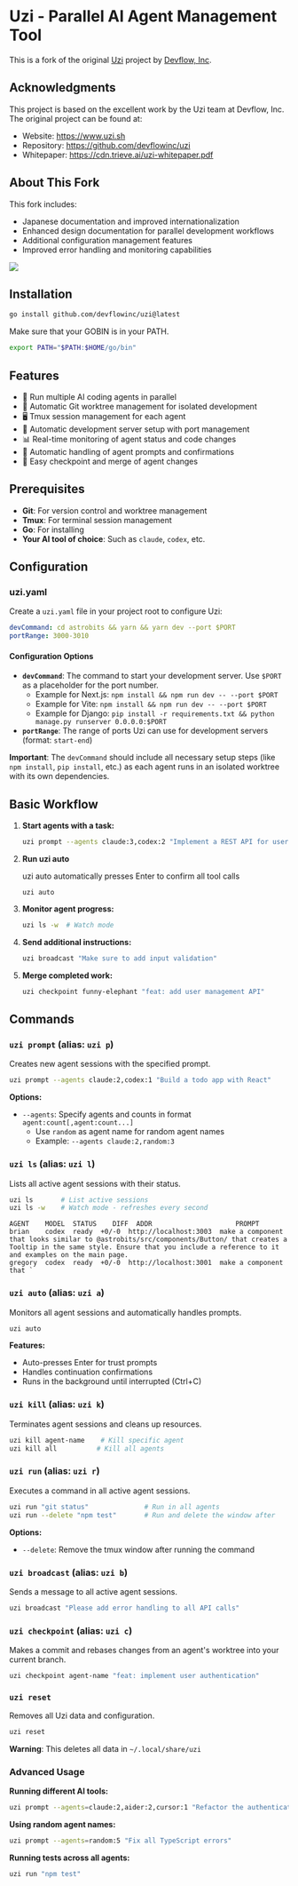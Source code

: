 # Uzi - Parallel AI Agent Management Tool

This is a fork of the original [Uzi](https://github.com/devflowinc/uzi) project by [Devflow, Inc](https://www.uzi.sh).

## Acknowledgments

This project is based on the excellent work by the Uzi team at Devflow, Inc. The original project can be found at:
- Website: https://www.uzi.sh
- Repository: https://github.com/devflowinc/uzi
- Whitepaper: https://cdn.trieve.ai/uzi-whitepaper.pdf

## About This Fork

This fork includes:
- Japanese documentation and improved internationalization
- Enhanced design documentation for parallel development workflows
- Additional configuration management features
- Improved error handling and monitoring capabilities

<a href="https://www.uzi.sh">
  <img src="https://trieve.b-cdn.net/www.uzi.sh_.png">
</a>

## Installation

```bash
go install github.com/devflowinc/uzi@latest
```

Make sure that your GOBIN is in your PATH.

```sh
export PATH="$PATH:$HOME/go/bin"
```

## Features

- 🤖 Run multiple AI coding agents in parallel
- 🌳 Automatic Git worktree management for isolated development
- 🖥️ Tmux session management for each agent
- 🚀 Automatic development server setup with port management
- 📊 Real-time monitoring of agent status and code changes
- 🔄 Automatic handling of agent prompts and confirmations
- 🎯 Easy checkpoint and merge of agent changes

## Prerequisites

- **Git**: For version control and worktree management
- **Tmux**: For terminal session management
- **Go**: For installing
- **Your AI tool of choice**: Such as `claude`, `codex`, etc.

## Configuration

### uzi.yaml

Create a `uzi.yaml` file in your project root to configure Uzi:

```yaml
devCommand: cd astrobits && yarn && yarn dev --port $PORT
portRange: 3000-3010
```

#### Configuration Options

- **`devCommand`**: The command to start your development server. Use `$PORT` as a placeholder for the port number.
  - Example for Next.js: `npm install && npm run dev -- --port $PORT`
  - Example for Vite: `npm install && npm run dev -- --port $PORT`
  - Example for Django: `pip install -r requirements.txt && python manage.py runserver 0.0.0.0:$PORT`
- **`portRange`**: The range of ports Uzi can use for development servers (format: `start-end`)

**Important**: The `devCommand` should include all necessary setup steps (like `npm install`, `pip install`, etc.) as each agent runs in an isolated worktree with its own dependencies.

## Basic Workflow

1. **Start agents with a task:**

   ```bash
   uzi prompt --agents claude:3,codex:2 "Implement a REST API for user management with authentication"
   ```

2. **Run uzi auto**

   uzi auto automatically presses Enter to confirm all tool calls

   ```
   uzi auto
   ```

3. **Monitor agent progress:**

   ```bash
   uzi ls -w  # Watch mode
   ```

4. **Send additional instructions:**

   ```bash
   uzi broadcast "Make sure to add input validation"
   ```

5. **Merge completed work:**
   ```bash
   uzi checkpoint funny-elephant "feat: add user management API"
   ```

## Commands

### `uzi prompt` (alias: `uzi p`)

Creates new agent sessions with the specified prompt.

```bash
uzi prompt --agents claude:2,codex:1 "Build a todo app with React"
```

**Options:**

- `--agents`: Specify agents and counts in format `agent:count[,agent:count...]`
  - Use `random` as agent name for random agent names
  - Example: `--agents claude:2,random:3`

### `uzi ls` (alias: `uzi l`)

Lists all active agent sessions with their status.

```bash
uzi ls       # List active sessions
uzi ls -w    # Watch mode - refreshes every second
```

```
AGENT    MODEL  STATUS    DIFF  ADDR                     PROMPT
brian    codex  ready  +0/-0  http://localhost:3003  make a component that looks similar to @astrobits/src/components/Button/ that creates a Tooltip in the same style. Ensure that you include a reference to it and examples on the main page.
gregory  codex  ready  +0/-0  http://localhost:3001  make a component that `
```

### `uzi auto` (alias: `uzi a`)

Monitors all agent sessions and automatically handles prompts.

```bash
uzi auto
```

**Features:**

- Auto-presses Enter for trust prompts
- Handles continuation confirmations
- Runs in the background until interrupted (Ctrl+C)

### `uzi kill` (alias: `uzi k`)

Terminates agent sessions and cleans up resources.

```bash
uzi kill agent-name    # Kill specific agent
uzi kill all          # Kill all agents
```

### `uzi run` (alias: `uzi r`)

Executes a command in all active agent sessions.

```bash
uzi run "git status"              # Run in all agents
uzi run --delete "npm test"       # Run and delete the window after
```

**Options:**

- `--delete`: Remove the tmux window after running the command

### `uzi broadcast` (alias: `uzi b`)

Sends a message to all active agent sessions.

```bash
uzi broadcast "Please add error handling to all API calls"
```

### `uzi checkpoint` (alias: `uzi c`)

Makes a commit and rebases changes from an agent's worktree into your current branch.

```bash
uzi checkpoint agent-name "feat: implement user authentication"
```

### `uzi reset`

Removes all Uzi data and configuration.

```bash
uzi reset
```

**Warning**: This deletes all data in `~/.local/share/uzi`

### Advanced Usage

**Running different AI tools:**

```bash
uzi prompt --agents=claude:2,aider:2,cursor:1 "Refactor the authentication system"
```

**Using random agent names:**

```bash
uzi prompt --agents=random:5 "Fix all TypeScript errors"
```

**Running tests across all agents:**

```bash
uzi run "npm test"
```
